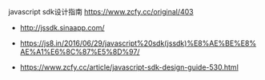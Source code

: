 
javascript sdk设计指南 https://www.zcfy.cc/original/403
* http://jssdk.sinaapp.com/

* https://js8.in/2016/06/29/javascript%20sdk(jssdk)%E8%AE%BE%E8%AE%A1%E6%8C%87%E5%8D%97/

* https://www.zcfy.cc/article/javascript-sdk-design-guide-530.html